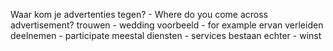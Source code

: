 Waar kom je advertenties tegen? - Where do you come across advertisement?
trouwen - wedding
voorbeeld - for example
ervan
verleiden 
deelnemen - participate
meestal
diensten - services
bestaan 
echter - 
winst
